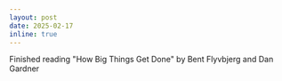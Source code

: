 ```yaml
---
layout: post
date: 2025-02-17
inline: true
---
```

Finished reading "How Big Things Get Done" by Bent Flyvbjerg and Dan Gardner